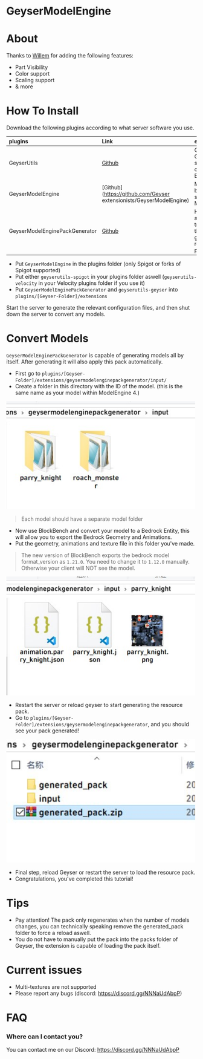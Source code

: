 # GeyserModelEngine 
# About

Thanks to [Willem](https://github.com/OmeWillem) for adding the following features:
- Part Visibility
- Color support
- Scaling support
- & more

# How To Install

Download the following plugins according to what server software you use.

| plugins                        | Link                                                                 | effect                          |
| :---                           | :----                                                                | :---                            |
| GeyserUtils                    | [Github](https://github.com/GeyserExtensionists/GeyserUtils)                    | Get your Geyser to support calling some BE stuff  |
| GeyserModelEngine              | [Github](https://github.com/Geyser extensionists/GeyserModelEngine)              | Make your bedrock support MEG4                            |
| GeyserModelEnginePackGenerator | [Github](https://github.com/GeyserExtensonists/GeyserModelEnginePackGenerator) | Help you automatically transform the model to generate resource packs        |

- Put `GeyserModelEngine` in the plugins folder (only Spigot or forks of Spigot supported)
- Put either `geyserutils-spigot` in your plugins folder aswell (`geyserutils-velocity` in your Velocity plugins folder if you use it)
- Put `GeyserModelEnginePackGenerator` and `geyserutils-geyser` into `plugins/[Geyser-Folder]/extensions`

Start the server to generate the relevant configuration files, and then shut down the server to convert any models.

# Convert Models

`GeyserModelEnginePackGenerator` is capable of generating models all by itself. After generating it will also apply this pack automatically.

- First go to `plugins/[Geyser-Folder]/extensions/geysermodelenginepackgenerator/input/`
- Create a folder in this directory with the ID of the model. (this is the same name as your model within ModelEngine 4.)

<img src="docsimg/example.jpg" width="500">

> Each model should have a separate model folder

- Now use BlockBench and convert your model to a Bedrock Entity, this will allow you to export the Bedrock Geometry and Animations.
- Put the geometry, animations and texture file in this folder you've made.

> The new version of BlockBench exports the bedrock model format_version as `1.21.0`.
> You need to change it to `1.12.0` manually.
> Otherwise your client will NOT see the model.

<img src="docsimg/example1.jpg" width="500">

- Restart the server or reload geyser to start generating the resource pack.
- Go to  `plugins/[Geyser-Folder]/extensions/geysermodelenginepackgenerator`, and you should see your pack generated!

<img src="docsimg/example2.jpg" width="500">

- Final step, reload Geyser or restart the server to load the resource pack.
- Congratulations, you've completed this tutorial!

# Tips

* Pay attention! The pack only regenerates when the number of models changes, you can technically speaking remove the generated_pack folder to force a reload aswell.
* You do not have to manually put the pack into the packs folder of Geyser, the extension is capable of loading the pack itself.

# Current issues

* Multi-textures are not supported
* Please report any bugs (discord: https://discord.gg/NNNaUdAbpP)

# FAQ

### Where can I contact you?
You can contact me on our Discord: https://discord.gg/NNNaUdAbpP
